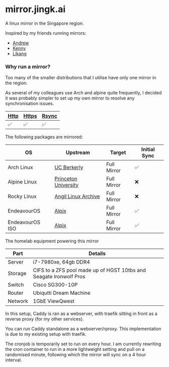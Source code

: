 # mirror.jingk.ai

A linux mirror in the Singapore region.

Inspired by my friends running mirrors:
- [Andrew](https://mirror.0x.sg) 
- [Kenny](https://mirror.aktkn.sg) 
- [Likang](https://mirror.kst.asia/)


### Why run a mirror?

Too many of the smaller distributions that I utilise have only one mirror in the region.

As several of my colleagues use Arch and alpine quite frequently, I decided it was probably simpler to set up my own mirror to resolve any synchronisation issues.

| [Http](http://mirror.jingk.ai)  | [Https](https://mirror.jingk.ai) | [Rsync](rsync://mirror.jingk.ai) |
| ------------- | ------------- | ------------- | 
| :white_check_mark:	 | :white_check_mark:	 | :white_check_mark: | 

The following packages are mirrored:

| OS  | Upstream |  Target  |   Initial Sync  | 
| ------------- | ------------- |  ------------- |  ------------- | 
| Arch Linux | [UC Berkerly](https://archlinux.org/mirrors/ocf.berkeley.edu/) |  Full Mirror | :white_check_mark: |
| Alpine Linux | [Princeton University](https://mirror.math.princeton.edu/pub/alpinelinux/) |  Full Mirror | :x:  | 
| Rocky Linux | [Angil Linux Archive](https://mirror.anigil.com/rocky/) | Full Mirror | :x:  | 
| EndeavourOS | [Alpix](https://mirror.alpix.eu/endeavouros/) | Full Mirror | :white_check_mark:  | 
| EndeavourOS ISO | [Alpix](https://mirror.anigil.com/endeavouros-iso/) | Full Mirror | :white_check_mark:  | 

The homelab equipment powering this mirror

| Part  | Details | 
| ------------- | ------------- | 
| Server | i7-7980xe, 64gb DDR4 | 
| Storage | CIFS to a ZFS pool made up of HGST 10tbs and Seagate Ironwolf Pros | 
| Switch | Cisco SG300-10P | 
| Router | Ubiqutti Dream Machine | 
| Network | 1GbE ViewQwest | 

In this setup, Caddy is ran as a webserver, with traefik sitting in front as a reverse proxy (for my other services).

You can run Caddy standalone as a webserver/rproxy. This implementation is due to my existing setup with traefik.

The cronjob is temporarily set to run on every hour. I am currently rewriting the cron container to run in a more lightweight setting and pull on a randomised minute, following which the mirror will sync on a 4 hour interval.